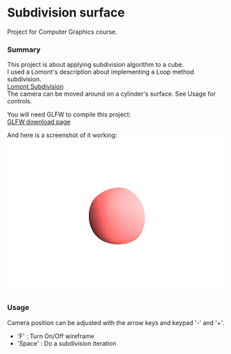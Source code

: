 # Subdivision surface
Project for Computer Graphics course.

### Summary
This project is about applying subdivision algorithm to a cube.  
I used a Lomont's description about implementing a Loop method subdivision.  
[Lomont Subdivision](http://www.lomont.org/Math/Papers/2008/Lomont_Subdivision_2008.pdf)  
The camera can be moved around on a cylinder's surface. See Usage for controls.

You will need GLFW to compile this project:  
[GLFW download page](http://www.glfw.org/download.html)

And here is a screenshot of it working:  
![Screenshot](subdivision-surface.png)

### Usage
Camera position can be adjusted with the arrow keys and keypad '-' and '+'.
* 'F' : Turn On/Off wireframe
* 'Space' : Do a subdivision iteration
